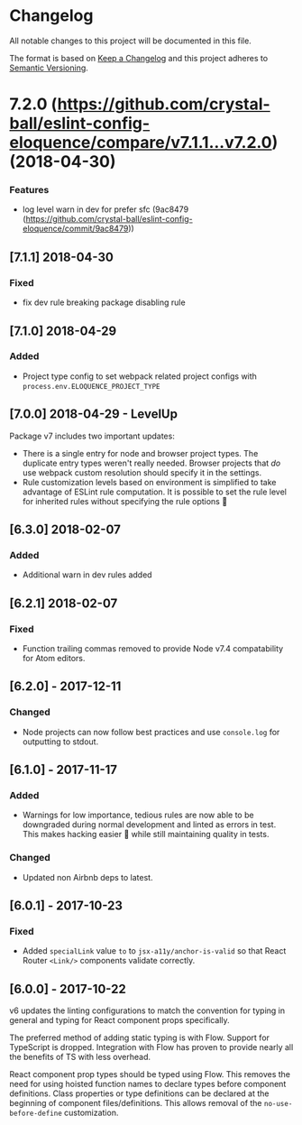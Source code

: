 # Changelog

All notable changes to this project will be documented in this file.

The format is based on [Keep a Changelog](http://keepachangelog.com/en/1.0.0/)
and this project adheres to
[Semantic Versioning](http://semver.org/spec/v2.0.0.html).

<a name="7.2.0"></a>

# 7.2.0 (https://github.com/crystal-ball/eslint-config-eloquence/compare/v7.1.1...v7.2.0) (2018-04-30)

### Features

* log level warn in dev for prefer sfc (9ac8479
  (https://github.com/crystal-ball/eslint-config-eloquence/commit/9ac8479))

## [7.1.1] 2018-04-30

### Fixed

* fix dev rule breaking package disabling rule

## [7.1.0] 2018-04-29

### Added

* Project type config to set webpack related project configs with
  `process.env.ELOQUENCE_PROJECT_TYPE`

## [7.0.0] 2018-04-29 - LevelUp

Package v7 includes two important updates:

* There is a single entry for node and browser project types. The duplicate
  entry types weren't really needed. Browser projects that _do_ use webpack
  custom resolution should specify it in the settings.
* Rule customization levels based on environment is simplified to take advantage
  of ESLint rule computation. It is possible to set the rule level for inherited
  rules without specifying the rule options 🎉

## [6.3.0] 2018-02-07

### Added

* Additional warn in dev rules added

## [6.2.1] 2018-02-07

### Fixed

* Function trailing commas removed to provide Node v7.4 compatability for Atom
  editors.

## [6.2.0] - 2017-12-11

### Changed

* Node projects can now follow best practices and use `console.log` for
  outputting to stdout.

## [6.1.0] - 2017-11-17

### Added

* Warnings for low importance, tedious rules are now able to be downgraded
  during normal development and linted as errors in test. This makes hacking
  easier 🎉 while still maintaining quality in tests.

### Changed

* Updated non Airbnb deps to latest.

## [6.0.1] - 2017-10-23

### Fixed

* Added `specialLink` value `to` to `jsx-a11y/anchor-is-valid` so that React
  Router `<Link/>` components validate correctly.

## [6.0.0] - 2017-10-22

v6 updates the linting configurations to match the convention for typing in
general and typing for React component props specifically.

The preferred method of adding static typing is with Flow. Support for
TypeScript is dropped. Integration with Flow has proven to provide nearly all
the benefits of TS with less overhead.

React component prop types should be typed using Flow. This removes the need for
using hoisted function names to declare types before component definitions.
Class properties or type definitions can be declared at the beginning of
component files/definitions. This allows removal of the `no-use-before-define`
customization.
